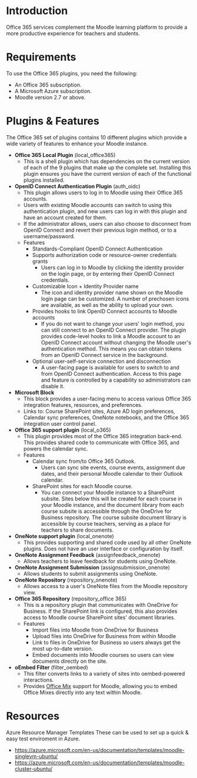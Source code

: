Introduction
============

Office 365 services complement the Moodle learning platform to provide a more productive experience for teachers and students.

Requirements
============

To use the Office 365 plugins, you need the following:

-   An Office 365 subscription.
-   A Microsoft Azure subscription.
-   Moodle version 2.7 or above.

Plugins & Features
==================

The Office 365 set of plugins contains 10 different plugins which provide a wide variety of features to enhance your Moodle instance.

-   **Office 365 Local Plugin** (local\_office365)
    -   This is a shell plugin which has dependencies on the current version of each of the 9 plugins that make up the complete set. Installing this plugin ensures you have the current version of each of the functional plugins installed.
-   **OpenID Connect Authentication Plugin** (auth\_oidc)
    -   This plugin allows users to log in to Moodle using their Office 365 accounts.
    -   Users with existing Moodle accounts can switch to using this authentication plugin, and new users can log in with this plugin and have an account created for them.
    -   If the administrator allows, users can also choose to disconnect from OpenID Connect and revert their previous login method, or to a username/password.
    -   Features
        -   Standards-Compliant OpenID Connect Authentication
        -   Supports authorization code or resource-owner credentials grants
            -   Users can log in to Moodle by clicking the identity provider on the login page, or by entering their OpenID Connect credentials.
        -   Customizable Icon + Identity Provider name
            -   The icon and identity provider name shown on the Moodle login page can be customized. A number of prechosen icons are available, as well as the ability to upload your own.
        -   Provides hooks to link OpenID Connect accounts to Moodle accounts
            -   If you do not want to change your users' login method, you can still connect to an OpenID Connect provider. The plugin provides code-level hooks to link a Moodle account to an OpenID Connect account without changing the Moodle user's authentication method. This means you can obtain tokens from an OpenID Connect service in the background.
        -   Optional user-self-service connection and disconnection
            -   A user-facing page is available for users to switch to and from OpenID Connect authentication. Access to this page and feature is controlled by a capability so administrators can disable it.
-   **Microsoft Block**
    -   This block provides a user-facing menu to access various Office 365 integration features, resources, and preferences.
    -   Links to: Course SharePoint sites, Azure AD login preferences, Calendar sync preferences, OneNote notebooks, and the Office 365 integration user control panel.
-   **Office 365 support plugin** (local\_o365)
    -   This plugin provides most of the Office 365 integration back-end. This provides shared code to communicate with Office 365, and powers the calendar sync.
    -   Features
        -   Calendar sync from/to Office 365 Outlook.
            -   Users can sync site events, course events, assignment due dates, and their personal Moodle calendar to their Outlook calendar.
        -   SharePoint sites for each Moodle course.
            -   You can connect your Moodle instance to a SharePoint subsite. Sites below this will be created for each course in your Moodle instance, and the document library from each course subsite is accessible through the OneDrive for Business repository. The course subsite document library is accessible by course teachers, serving as a place for teachers to share documents.
-   **OneNote support plugin** (local\_onenote)
    -   This provides supporting and shared code used by all other OneNote plugins. Does not have an user interface or configuration by itself.
-   **OneNote Assignment Feedback** (assignfeedback\_onenote)
    -   Allows teachers to leave feedback for students using OneNote.
-   **OneNote Assignment Submission** (assignsubmission\_onenote)
    -   Allows students to submit assignments using OneNote.
-   **OneNote Repository** (repository\_onenote)
    -   Allows access to a user's OneNote files from the Moodle repository view.
-   **Office 365 Repository** (repository\_office 365)
    -   This is a repository plugin that communicates with OneDrive for Business. If the SharePoint link is configured, this also provides access to Moodle course SharePoint sites' document libraries.
    -   Features
        -   Import files into Moodle from OneDrive for Business
        -   Upload files into OneDrive for Business from within Moodle
        -   Link to files in OneDrive for Business so users always get the most up-to-date version.
        -   Embed documents into Moodle courses so users can view documents directly on the site.
-   **oEmbed Filter** (filter\_oembed)
    -   This filter converts links to a variety of sites into oembed-powered interactions.
    -   Provides [Office Mix](https://mix.office.com/) support for Moodle, allowing you to embed Office Mixes directly into any text within Moodle.

Resources
=========

Azure Resource Manager Templates These can be used to set up a quick & easy test enviroment in Azure.

-   <https://azure.microsoft.com/en-us/documentation/templates/moodle-singlevm-ubuntu/>
-   <https://azure.microsoft.com/en-us/documentation/templates/moodle-cluster-ubuntu/>
